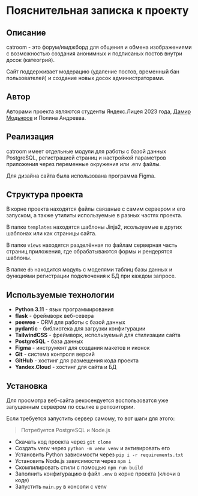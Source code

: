 # Пояснительная записка к проекту

## Описание

catroom - это форум/имджборд для общения и обмена
изображениями с возможностью создания анонимных и
подписаных постов внутри досок (катеогрий). 

Сайт поддерживает модерацию (удаление постов, временный
бан пользователей) и создание новых досок администраторами.

## Автор

Авторами проекта являются студенты Яндекс.Лицея 2023 года, 
[Дамир Модьяров](https://otomir23.me) и Полина Андревва.

## Реализация

catroom имеет отдельные модули для работы с базой данных
PostgreSQL, регистрацией страниц и настройкой параметров 
приложения через переменные окружения или .env файлы.

Для дизайна сайта была использована программа Figma.

## Структура проекта

В корне проекта находятся файлы связаные с самим сервером
и его запуском, а также утилиты используемые в разных частях
проекта.

В папке `templates` находятся шаблоны Jinja2, исользуемые
в других шаблонах или как страницы сайта.

В папке `views` находятся разделённая по файлам серверная
часть страниц приложения, где обрабатываются формы и рендерятся
шаблоны.

В папке `db` находится модуль с моделями таблиц базы данных
и функциями регистрации подключения к БД при каждом запросе.

## Используемые технологии

- **Python 3.11** - язык программирования
- **flask** - фреймворк веб-севера 
- **peewee** - ORM для работы с базой данных
- **pydantic** - библиотека для загрузки конфигурации
- **TailwindCSS** - фреймворк, используемый для стилизации сайта
- **PostgreSQL** - база данных
- **Figma** - инструмент для создания макетов и иконок
- **Git** - система контроля версий
- **GitHub** - хостинг для размещения кода проекта
- **Yandex.Cloud** - хостинг для сайта и БД

## Установка

Для просмотра веб-сайта рекосендуется воспользоватся уже
запущенным сервером по ссылке в репозитории.

Если требуется запустить сервер самому, то вот шаги для этого:
> Потребуется PostgreSQL и Node.js
- Скачать код проекта через `git clone`
- Создать venv через `python -m venv venv` и активировать его
- Установить Python зависимости через `pip i -r requirements.txt`
- Установить Node.js зависимости через `npm i`
- Скомпилировать стили с помощью `npm run build`
- Заполнить конфигурацию в файл `.env` в корне проекта (ключи в коде)
- Запустить `main.py` в консоли с venv
